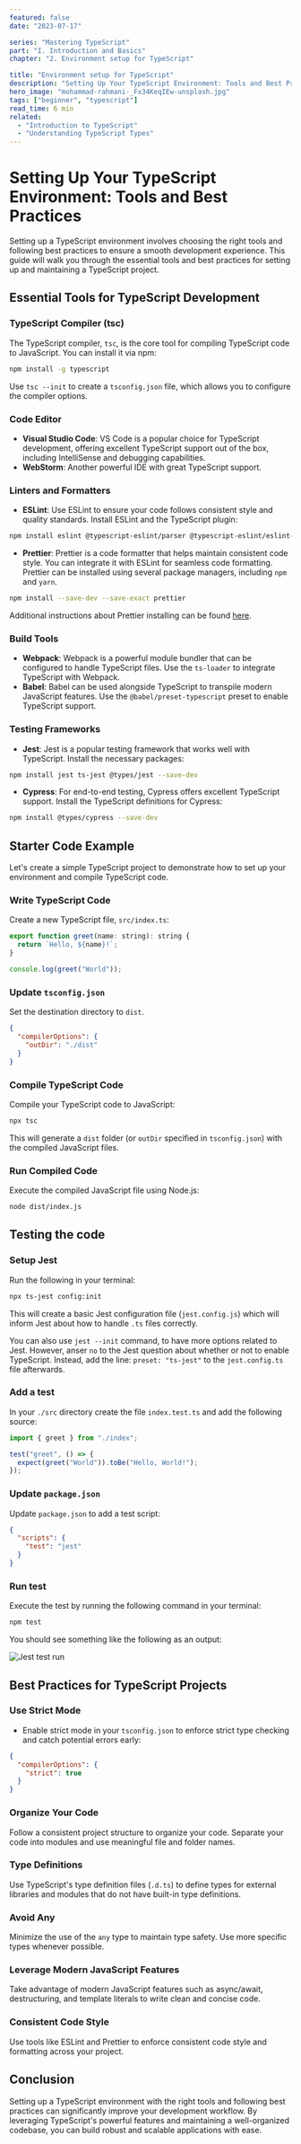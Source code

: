 ```yaml
---
featured: false
date: "2023-07-17"

series: "Mastering TypeScript"
part: "I. Introduction and Basics"
chapter: "2. Environment setup for TypeScript"

title: "Environment setup for TypeScript"
description: "Setting Up Your TypeScript Environment: Tools and Best Practices"
hero_image: "mohammad-rahmani-_Fx34KeqIEw-unsplash.jpg"
tags: ["beginner", "typescript"]
read_time: 6 min
related: 
  - "Introduction to TypeScript"
  - "Understanding TypeScript Types"
---
```


# Setting Up Your TypeScript Environment: Tools and Best Practices

Setting up a TypeScript environment involves choosing the right tools and following best practices to ensure a smooth development experience. This guide will walk you through the essential tools and best practices for setting up and maintaining a TypeScript project.

## Essential Tools for TypeScript Development

### TypeScript Compiler (tsc)

The TypeScript compiler, `tsc`, is the core tool for compiling TypeScript code to JavaScript. You can install it via npm:

```bash
npm install -g typescript
```

Use `tsc --init` to create a `tsconfig.json` file, which allows you to configure the compiler options.

### Code Editor

- **Visual Studio Code**: VS Code is a popular choice for TypeScript development, offering excellent TypeScript support out of the box, including IntelliSense and debugging capabilities.
- **WebStorm**: Another powerful IDE with great TypeScript support.

### Linters and Formatters

- **ESLint**: Use ESLint to ensure your code follows consistent style and quality standards. Install ESLint and the TypeScript plugin:

```bash
npm install eslint @typescript-eslint/parser @typescript-eslint/eslint-plugin --save-dev
```

- **Prettier**: Prettier is a code formatter that helps maintain consistent code style. You can integrate it with ESLint for seamless code formatting. Prettier can be installed using several package managers, including `npm` and `yarn`.

```bash
npm install --save-dev --save-exact prettier
```

Additional instructions about Prettier installing can be found <a href="https://prettier.io/docs/en/install" target="_blank">here</a>.

### Build Tools

- **Webpack**: Webpack is a powerful module bundler that can be configured to handle TypeScript files. Use the `ts-loader` to integrate TypeScript with Webpack.
- **Babel**: Babel can be used alongside TypeScript to transpile modern JavaScript features. Use the `@babel/preset-typescript` preset to enable TypeScript support.

### Testing Frameworks


- **Jest**: Jest is a popular testing framework that works well with TypeScript. Install the necessary packages:

```bash
npm install jest ts-jest @types/jest --save-dev
```

- **Cypress**: For end-to-end testing, Cypress offers excellent TypeScript support. Install the TypeScript definitions for Cypress:

```bash
npm install @types/cypress --save-dev
```

## Starter Code Example

Let's create a simple TypeScript project to demonstrate how to set up your environment and compile TypeScript code.

### Write TypeScript Code

Create a new TypeScript file, `src/index.ts`:

```javascript {numberLines}
export function greet(name: string): string {
  return `Hello, ${name}!`;
}

console.log(greet("World"));
```

### Update `tsconfig.json`

Set the destination directory to `dist`.

```json {numberLines 3}
{
  "compilerOptions": {
    "outDir": "./dist"
  }
}
```

### Compile TypeScript Code

Compile your TypeScript code to JavaScript:

```bash
npx tsc
```

This will generate a `dist` folder (or `outDir` specified in `tsconfig.json`) with the compiled JavaScript files.

### Run Compiled Code

Execute the compiled JavaScript file using Node.js:

```bash
node dist/index.js
```

## Testing the code

### Setup Jest

Run the following in your terminal:

```bash {outputLines: 1}
npx ts-jest config:init
```

This will create a basic Jest configuration file (`jest.config.js`) which will inform Jest about how to handle `.ts` files correctly.

You can also use `jest --init` command, to have more options related to Jest. However, anser `no` to the Jest question about whether or not to enable TypeScript. Instead, add the line: `preset: "ts-jest"` to the `jest.config.ts` file afterwards.

### Add a test

In your `./src` directory create the file `index.test.ts` and add the following source:

```javascript {numberLines}
import { greet } from "./index";

test("greet", () => {
  expect(greet("World")).toBe("Hello, World!");
});
```

### Update `package.json`

Update `package.json` to add a test script:

```json {numberLines}
{
  "scripts": {
    "test": "jest"
  }
}
```

### Run  test

Execute the test by running the following command in your terminal:

```bash
npm test
```

You should see something like the following as an output:

![Jest test run](./run-jest-tests.jpg)

## Best Practices for TypeScript Projects

### Use Strict Mode

- Enable strict mode in your `tsconfig.json` to enforce strict type checking and catch potential errors early:

```json {numberLines 3}
{
  "compilerOptions": {
    "strict": true
  }
}
```

### Organize Your Code

Follow a consistent project structure to organize your code. Separate your code into modules and use meaningful file and folder names.

### Type Definitions

Use TypeScript's type definition files (`.d.ts`) to define types for external libraries and modules that do not have built-in type definitions.

### Avoid Any

Minimize the use of the `any` type to maintain type safety. Use more specific types whenever possible.

### Leverage Modern JavaScript Features

Take advantage of modern JavaScript features such as async/await, destructuring, and template literals to write clean and concise code.

### Consistent Code Style

Use tools like ESLint and Prettier to enforce consistent code style and formatting across your project.

## Conclusion

Setting up a TypeScript environment with the right tools and following best practices can significantly improve your development workflow. By leveraging TypeScript's powerful features and maintaining a well-organized codebase, you can build robust and scalable applications with ease.
